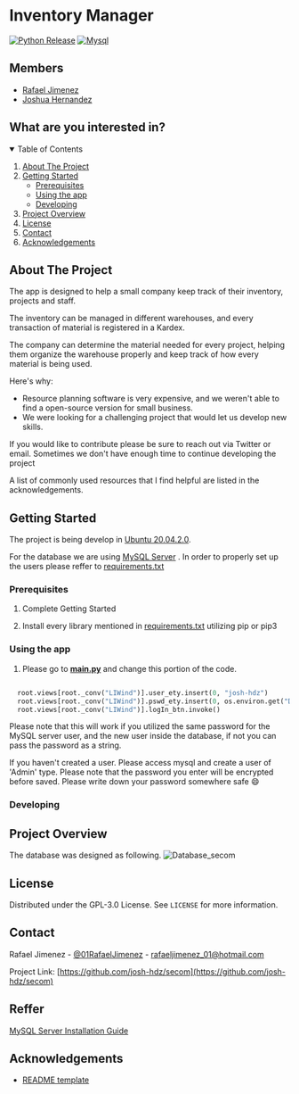 # Inventory Manager
[![Python Release](https://img.shields.io/badge/python-3.16-informational?style=for-the-badge&logo=python)](https://www.python.org/)
[![Mysql](https://img.shields.io/badge/MySQL-informational?style=for-the-badge&logo=firebase)](https://www.mysql.com/)


## Members
- [Rafael Jimenez](https://github.com/rafaeljimenez01)
- [Joshua Hernandez](https://github.com/josh-hdz)


## What are you interested in?
<details open="open">
  <summary>Table of Contents</summary>
  <ol>
    <li>
      <a href="#about-the-project">About The Project</a>
    </li>
    <li>
      <a href="#getting-started">Getting Started</a>
      <ul>
        <li><a href="#prerequisites">Prerequisites</a></li>
        <li><a href="#using-the-app">Using the app</a></li>
        <li><a href="#developing">Developing</a></li>
      </ul>
    </li>
    <li><a href="#project-overview">Project Overview</a></li>
    <li><a href="#license">License</a></li>
    <li><a href="#contact">Contact</a></li>
    <li><a href="#acknowledgements">Acknowledgements</a></li>
  </ol>
</details>




## About The Project


The app is designed to help a small company keep track of their inventory, projects and staff.

The inventory can be managed in different warehouses, and every transaction of material is registered in a Kardex.

The company can determine the material needed for every project, helping them organize the warehouse properly and keep track of how every material is being used.

Here's why:
* Resource planning software is very expensive, and we weren't able to find a open-source version for small business.
* We were looking for a challenging project that would let us develop new skills.

If you would like to contribute please be sure to reach out via Twitter or email. Sometimes we don't have enough time to continue developing the project

A list of commonly used resources that I find helpful are listed in the acknowledgements.

## Getting Started
The project is being develop in [Ubuntu 20.04.2.0](https://ubuntu.com/download/desktop).

For the database we are using [MySQL Server](https://www.digitalocean.com/community/tutorials/how-to-install-mysql-on-ubuntu-20-04) . In order to properly set up the users please reffer to [requirements.txt](requirements.txt)

### Prerequisites

1. Complete Getting Started

2. Install every library mentioned in [requirements.txt](requirements.txt) utilizing pip or pip3


### Using the app
1. Please go to [__main.py__](src/__main__.py) and change this portion of the code.
```python

  root.views[root._conv("LIWind")].user_ety.insert(0, "josh-hdz")
  root.views[root._conv("LIWind")].pswd_ety.insert(0, os.environ.get("DB_PSWD"))
  root.views[root._conv("LIWind")].logIn_btn.invoke()

```
Please note that this will work if you utilized the same password for the MySQL server user, and the new user inside the database, if not you can pass the password as a string.

If you haven't created a user. Please access mysql and create a user of 'Admin' type. Please note that the password you enter will be encrypted before saved. Please write down your password somewhere safe :smile:
 
### Developing 


## Project Overview

The database was designed as following.
![Database_secom](src/assets/imgs/database_secom.JPG)


## License

Distributed under the GPL-3.0 License. See `LICENSE` for more information.

## Contact

Rafael Jimenez - [@01RafaelJimenez](https://https://twitter.com/01RafaelJimenez) - rafaeljimenez_01@hotmail.com

Project Link: [https://github.com/josh-hdz/secom](https://github.com/josh-hdz/secom)

## Reffer 

[MySQL Server Installation Guide](https://docs.vultr.com/how-to-install-mysql-on-ubuntu-24-04) 

## Acknowledgements
* [README template](https://github.com/othneildrew/Best-README-Template)
